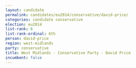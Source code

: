 ```yaml
---
layout: candidate
permalink: candidates/eu2014/conservative/david-price/
categories: candidate conservative
election: eu2014
list-rank: 6
list-rank-ordinal: 6th
person: david-price
region: west-midlands
party: conservative
title: West Midlands - Conservative Party - David Price
incumbent: false
---
```

